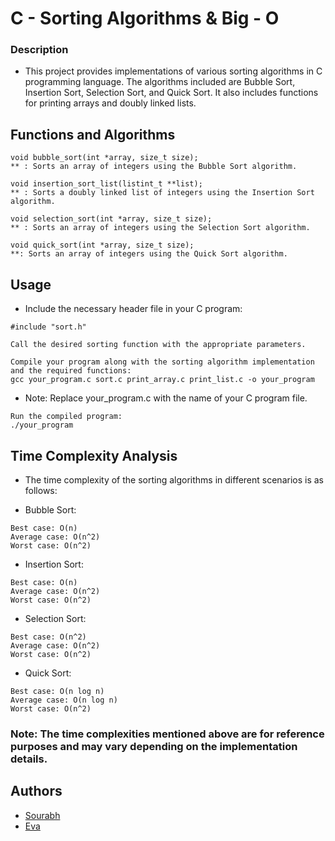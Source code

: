 # C - Sorting Algorithms & Big - O

### Description
* This project provides implementations of various sorting algorithms in C programming language. The algorithms included are Bubble Sort, Insertion Sort, Selection Sort, and Quick Sort. It also includes functions for printing arrays and doubly linked lists.

## Functions and Algorithms
```
void bubble_sort(int *array, size_t size);
** : Sorts an array of integers using the Bubble Sort algorithm.
```
```
void insertion_sort_list(listint_t **list);
** : Sorts a doubly linked list of integers using the Insertion Sort algorithm.
```
```
void selection_sort(int *array, size_t size);
** : Sorts an array of integers using the Selection Sort algorithm.
```
```
void quick_sort(int *array, size_t size);
**: Sorts an array of integers using the Quick Sort algorithm.
```
## Usage
* Include the necessary header file in your C program:

```
#include "sort.h"
```
```
Call the desired sorting function with the appropriate parameters.
```
```
Compile your program along with the sorting algorithm implementation and the required functions:
gcc your_program.c sort.c print_array.c print_list.c -o your_program
```
- Note: Replace your_program.c with the name of your C program file.

```
Run the compiled program:
./your_program
```


## Time Complexity Analysis
* The time complexity of the sorting algorithms in different scenarios is as follows:

+ Bubble Sort:

```
Best case: O(n)
Average case: O(n^2)
Worst case: O(n^2)
```

+ Insertion Sort:
```
Best case: O(n)
Average case: O(n^2)
Worst case: O(n^2)
```

+ Selection Sort:
```
Best case: O(n^2)
Average case: O(n^2)
Worst case: O(n^2)
```

+ Quick Sort:
```
Best case: O(n log n)
Average case: O(n log n)
Worst case: O(n^2)
```
### Note: The time complexities mentioned above are for reference purposes and may vary depending on the implementation details.

## Authors

- [Sourabh](https://github.com/bsour)
- [Eva](https://github.com/EvaMicich)


